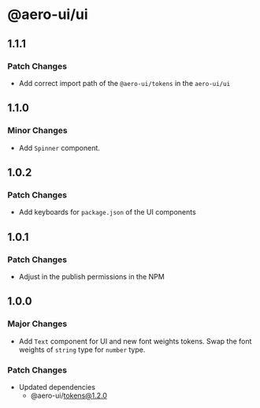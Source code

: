 # @aero-ui/ui

## 1.1.1

### Patch Changes

- Add correct import path of the `@aero-ui/tokens` in the `aero-ui/ui`

## 1.1.0

### Minor Changes

- Add `Spinner` component.

## 1.0.2

### Patch Changes

- Add keyboards for `package.json` of the UI components

## 1.0.1

### Patch Changes

- Adjust in the publish permissions in the NPM

## 1.0.0

### Major Changes

- Add `Text` component for UI and new font weights tokens. Swap the font weights of `string` type for `number` type.

### Patch Changes

- Updated dependencies
  - @aero-ui/tokens@1.2.0
